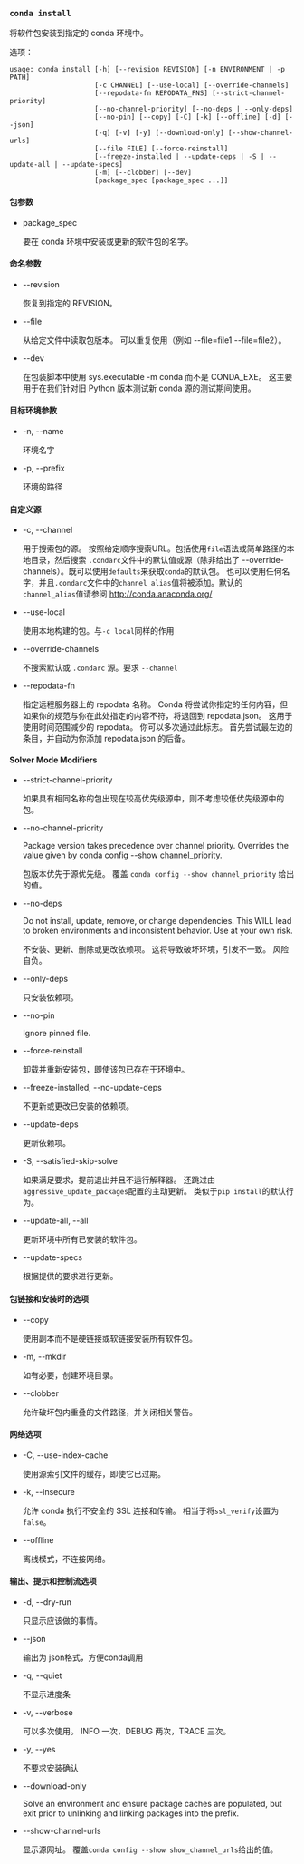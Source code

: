 ### `conda install`

将软件包安装到指定的 conda 环境中。

选项：

```
usage: conda install [-h] [--revision REVISION] [-n ENVIRONMENT | -p PATH]
                     [-c CHANNEL] [--use-local] [--override-channels]
                     [--repodata-fn REPODATA_FNS] [--strict-channel-priority]
                     [--no-channel-priority] [--no-deps | --only-deps]
                     [--no-pin] [--copy] [-C] [-k] [--offline] [-d] [--json]
                     [-q] [-v] [-y] [--download-only] [--show-channel-urls]
                     [--file FILE] [--force-reinstall]
                     [--freeze-installed | --update-deps | -S | --update-all | --update-specs]
                     [-m] [--clobber] [--dev]
                     [package_spec [package_spec ...]]
```

#### 包参数

- package_spec

  要在 conda 环境中安装或更新的软件包的名字。

#### 命名参数

- --revision

  恢复到指定的 REVISION。

- --file

  从给定文件中读取包版本。 可以重复使用（例如 --file=file1 --file=file2）。

- --dev

  在包装脚本中使用 sys.executable -m conda 而不是 CONDA_EXE。 这主要用于在我们针对旧 Python 版本测试新 conda 源的测试期间使用。

#### 目标环境参数

- -n, --name

  环境名字

- -p, --prefix

  环境的路径

#### 自定义源

- -c, --channel

  用于搜索包的源。 按照给定顺序搜索URL。包括使用`file`语法或简单路径的本地目录，然后搜索 `.condarc`文件中的默认值或源（除非给出了 --override-channels）。既可以使用`defaults`来获取`conda`的默认包。 也可以使用任何名字，并且`.condarc`文件中的` channel_alias `值将被添加。默认的`channel_alias`值请参阅 http://conda.anaconda.org/

- --use-local

  使用本地构建的包。与`-c local`同样的作用

- --override-channels

  不搜索默认或 `.condarc` 源。要求 `--channel`

- --repodata-fn

  指定远程服务器上的 repodata 名称。 Conda 将尝试你指定的任何内容，但如果你的规范与你在此处指定的内容不符，将退回到 repodata.json。 这用于使用时间范围减少的 repodata。 你可以多次通过此标志。 首先尝试最左边的条目，并自动为你添加 repodata.json 的后备。

#### Solver Mode Modifiers

- --strict-channel-priority

  如果具有相同名称的包出现在较高优先级源中，则不考虑较低优先级源中的包。

- --no-channel-priority

  Package version takes precedence over channel priority. Overrides the value given by conda config --show channel_priority.

  包版本优先于源优先级。 覆盖 `conda config --show channel_priority` 给出的值。

- --no-deps

  Do not install, update, remove, or change dependencies. This WILL lead to broken environments and inconsistent behavior. Use at your own risk.

  不安装、更新、删除或更改依赖项。 这将导致破坏环境，引发不一致。 风险自负。

- --only-deps

  只安装依赖项。

- --no-pin

  Ignore pinned file.

- --force-reinstall

  卸载并重新安装包，即使该包已存在于环境中。

- --freeze-installed, --no-update-deps

  不更新或更改已安装的依赖项。

- --update-deps

  更新依赖项。

- -S, --satisfied-skip-solve

  如果满足要求，提前退出并且不运行解释器。 还跳过由`aggressive_update_packages`配置的主动更新。 类似于`pip install`的默认行为。

- --update-all, --all

  更新环境中所有已安装的软件包。

- --update-specs

  根据提供的要求进行更新。

#### 包链接和安装时的选项

- --copy

  使用副本而不是硬链接或软链接安装所有软件包。

- -m, --mkdir

  如有必要，创建环境目录。

- --clobber

  允许破坏包内重叠的文件路径，并关闭相关警告。

#### 网络选项

- -C, --use-index-cache

  使用源索引文件的缓存，即使它已过期。

- -k, --insecure

  允许 conda 执行不安全的 SSL 连接和传输。 相当于将`ssl_verify`设置为`false`。

- --offline

  离线模式，不连接网络。

#### 输出、提示和控制流选项

- -d, --dry-run

  只显示应该做的事情。

- --json

  输出为 json格式，方便conda调用

- -q, --quiet

  不显示进度条

- -v, --verbose

  可以多次使用。 INFO 一次，DEBUG 两次，TRACE 三次。

- -y, --yes

  不要求安装确认

- --download-only

  Solve an environment and ensure package caches are populated, but exit prior to unlinking and linking packages into the prefix.

- --show-channel-urls

  显示源网址。 覆盖`conda config --show show_channel_urls`给出的值。

